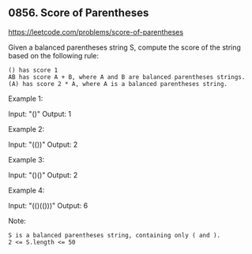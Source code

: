 ## 0856. Score of Parentheses

https://leetcode.com/problems/score-of-parentheses

Given a balanced parentheses string S, compute the score of the string based on the following rule:

    () has score 1
    AB has score A + B, where A and B are balanced parentheses strings.
    (A) has score 2 * A, where A is a balanced parentheses string.

Example 1:

Input: "()"
Output: 1

Example 2:

Input: "(())"
Output: 2

Example 3:

Input: "()()"
Output: 2

Example 4:

Input: "(()(()))"
Output: 6

Note:

    S is a balanced parentheses string, containing only ( and ).
    2 <= S.length <= 50
